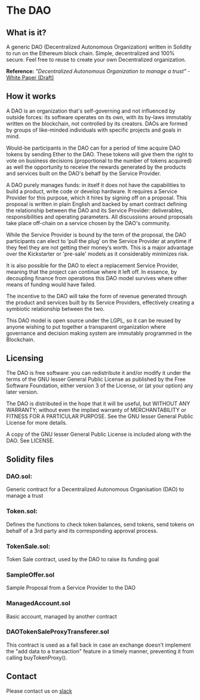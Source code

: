 # The DAO

## What is it? 
A generic DAO (Decentralized Autonomous Organization) written in Solidity to run on the Ethereum block chain. 
Simple, decentralized and 100% secure.
Feel free to reuse to create your own Decentralized organization.

**Reference:** *"Decentralized Autonomous Organization to manage a trust" -* [White Paper (Draft)](https://download.slock.it/public/DAO/WhitePaper.pdf)

## How it works

A DAO is an organization that's self-governing and not influenced by outside forces: its software operates on its own, with its by-laws immutably written on the blockchain, not controlled by its creators. DAOs are formed by groups of like-minded individuals with specific projects and goals in mind.

Would-be participants in the DAO can for a period of time acquire DAO tokens by sending Ether to the DAO. These tokens will give them the right to vote on business decisions (proportional to the number of tokens acquired) as well the opportunity to receive the rewards generated by the products and services built on the DAO's behalf by the Service Provider. 

A DAO purely manages funds: in itself it does not have the capabilities to build a product, write code or develop hardware. It requires a Service Provider for this purpose, which it hires by signing off on a proposal. This proposal is written in plain English and backed by smart contract defining the relationship between the DAO and its Service Provider: deliverables, responsibilities and operating parameters. All discussions around proposals take place off-chain on a service chosen by the DAO's community.

While the Service Provider is bound by the term of the proposal, the DAO participants can elect to ‘pull the plug’ on the Service Provider at anytime if they feel they are not getting their money’s worth. This is a major advantage over the Kickstarter or 'pre-sale' models as it considerably minimizes risk. 

It is also possible for the DAO to elect a replacement Service Provider, meaning that the project can continue where it left off. In essence, by decoupling finance from operations this DAO model survives where other means of funding would have failed.

The incentive to the DAO will take the form of revenue generated through the product and services built by its Service Providers, effectively creating a symbiotic relationship between the two.

This DAO model is open source under the LGPL, so it can be reused by anyone wishing to put together a transparent organization where governance and decision making system are immutably programmed in the Blockchain. 


## Licensing
The DAO is free software: you can redistribute it and/or modify
it under the terms of the GNU lesser General Public License as published by
the Free Software Foundation, either version 3 of the License, or
(at your option) any later version.

The DAO is distributed in the hope that it will be useful,
but WITHOUT ANY WARRANTY; without even the implied warranty of
MERCHANTABILITY or FITNESS FOR A PARTICULAR PURPOSE.  See the
GNU lesser General Public License for more details.

A copy of the GNU lesser General Public License is included
along with the DAO. See LICENSE.


## Solidity files

### DAO.sol:
Generic contract for a Decentralized Autonomous Organisation (DAO) to manage a trust

### Token.sol: 
Defines the functions to check token balances, send tokens, send tokens on behalf of a 3rd party and its corresponding approval process.

### TokenSale.sol: 
Token Sale contract, used by the DAO to raise its funding goal

### SampleOffer.sol
Sample Proposal from a Service Provider to the DAO

### ManagedAccount.sol
Basic account, managed by another contract

### DAOTokenSaleProxyTransferer.sol
This contract is used as a fall back in case an exchange doesn't implement the "add data to a transaction" feature in a timely manner, preventing it from calling buyTokenProxy().


## Contact
Please contact us on [slack](https://slockit.slack.com/messages/dao/)

